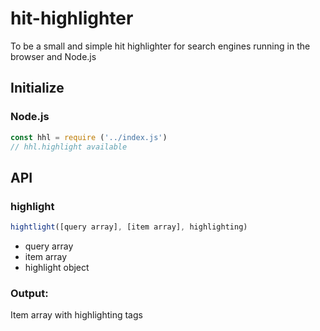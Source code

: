# hit-highlighter
To be a small and simple hit highlighter for search engines running in the browser and Node.js

## Initialize

### Node.js
```javaScript
const hhl = require ('../index.js')
// hhl.highlight available
```

## API

### highlight

```javaScript
hightlight([query array], [item array], highlighting)
```

* query array
* item array
* highlight object

### Output:
Item array with highlighting tags
